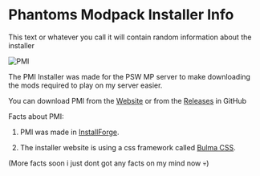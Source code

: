 # Phantoms Modpack Installer Info
This text or whatever you call it will contain random information about the installer


![PMI](https://user-images.githubusercontent.com/83135349/207276496-4bcaf137-9d18-4427-875c-8457b75dac04.PNG)

The PMI Installer was made for the PSW MP server to make downloading the mods required to play on my server
easier.

You can download PMI from the [Website](https://ph7ntomxd.github.io/PMI/) or from the [Releases](https://github.com/PH7NTOMXD/PMI/releases) in GitHub

Facts about PMI:

1. PMI was made in [InstallForge](https://installforge.net/).

2. The installer website is using a css framework called [Bulma CSS](https://bulma.io/).


(More facts soon i just dont got any facts on my mind now 💀)
